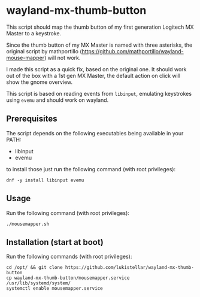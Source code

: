 # wayland-mx-thumb-button
This script should map the thumb button of my first generation Logitech MX Master to a keystroke.

Since the thumb button of my MX Master is named with three asterisks, the original script by mathportillo (https://github.com/mathportillo/wayland-mouse-mapper) will not work.

I made this script as a quick fix, based on the original one. It should work out of the box with a 1st gen MX Master, the default action on click will show the gnome overview.

This script is based on reading events from `libinput`, emulating keystrokes using `evemu` and should work on wayland.

## Prerequisites
The script depends on the following executables being available in your PATH:
- libinput
- evemu

to install those just run the following command (with root privileges):
```
dnf -y install libinput evemu
```

## Usage
Run the following command (with root privileges):
```
./mousemapper.sh
```

## Installation (start at boot)
Run the following commands (with root privileges):
```
cd /opt/ && git clone https://github.com/lukistellar/wayland-mx-thumb-button
cp wayland-mx-thumb-button/mousemapper.service /usr/lib/systemd/system/
systemctl enable mousemapper.service
```
